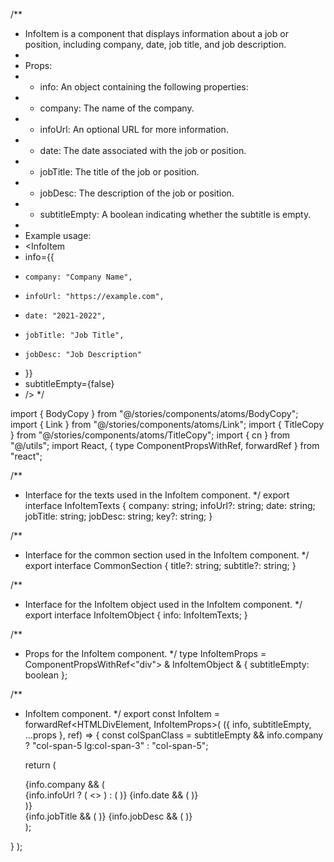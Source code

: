 /**
 * InfoItem is a component that displays information about a job or position, including company, date, job title, and job description.
 *
 * Props:
 * - info: An object containing the following properties:
 *   - company: The name of the company.
 *   - infoUrl: An optional URL for more information.
 *   - date: The date associated with the job or position.
 *   - jobTitle: The title of the job or position.
 *   - jobDesc: The description of the job or position.
 * - subtitleEmpty: A boolean indicating whether the subtitle is empty.
 *
 * Example usage:
 * <InfoItem
 *   info={{
 *     company: "Company Name",
 *     infoUrl: "https://example.com",
 *     date: "2021-2022",
 *     jobTitle: "Job Title",
 *     jobDesc: "Job Description"
 *   }}
 *   subtitleEmpty={false}
 * />
 */

import { BodyCopy } from "@/stories/components/atoms/BodyCopy";
import { Link } from "@/stories/components/atoms/Link";
import { TitleCopy } from "@/stories/components/atoms/TitleCopy";
import { cn } from "@/utils";
import React, { type ComponentPropsWithRef, forwardRef } from "react";

/**
 * Interface for the texts used in the InfoItem component.
 */
export interface InfoItemTexts {
  company: string;
  infoUrl?: string;
  date: string;
  jobTitle: string;
  jobDesc: string;
  key?: string;
}

/**
 * Interface for the common section used in the InfoItem component.
 */
export interface CommonSection {
  title?: string;
  subtitle?: string;
}

/**
 * Interface for the InfoItem object used in the InfoItem component.
 */
export interface InfoItemObject {
  info: InfoItemTexts;
}

/**
 * Props for the InfoItem component.
 */
type InfoItemProps = ComponentPropsWithRef<"div"> &
  InfoItemObject & { subtitleEmpty: boolean };

/**
 * InfoItem component.
 */
export const InfoItem = forwardRef<HTMLDivElement, InfoItemProps>(
  ({ info, subtitleEmpty, ...props }, ref) => {
    const colSpanClass =
      subtitleEmpty && info.company ? "col-span-5 lg:col-span-3" : "col-span-5";

    return (
      <div
        ref={ref}
        className={cn("grid grid-cols-5 gap-4 mb-8", colSpanClass)}
        {...props}
      >
        {info.company && (
          <div className="col-span-5 lg:col-span-2 flex flex-row lg:flex-col flex-wrap -mb-4">
            {info.infoUrl ? (
              <>
                <TitleCopy
                  as="h5"
                  mods="mb-2 font-medium text-base lg:text-xl dark:text-white mr-2"
                >
                  <Link
                    href={info.infoUrl}
                    link_text={info.company}
                    rel="noreferrer noopener"
                  />
                </TitleCopy>
              </>
            ) : (
              <TitleCopy
                as="h5"
                mods="mb-2 font-medium text-base lg:text-xl dark:text-white mr-2"
                underline
                text={info.company}
              />
            )}
            {info.date && (
              <TitleCopy
                as="h6"
                mods="text-gray-400 dark:text-white mb-2"
                text={info.date}
              />
            )}
          </div>
        )}
        <div className={colSpanClass}>
          {info.jobTitle && (
            <TitleCopy
              as="h4"
              mods="mb-2 font-medium text-xl dark:text-white"
              text={info.jobTitle}
            />
          )}
          {info.jobDesc && (
            <BodyCopy tag="div" text={info.jobDesc} mods="main-text" />
          )}
        </div>
      </div>
    );
  }
);
